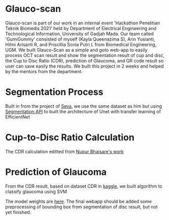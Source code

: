 # Glauco-scan

Glauco-scan is part of our work in an internal event 'Hackathon Penelitian Teknik Biomedis 2021' held by Department of Electrical Engineering and Technological Information, University of Gadjah Mada. Our team called 'GumiGummy' consisted of myself (Kayla Queenazima S), Arin Yusianti, Hilmi Arisanti R, and Priscillia Sonia Putri L from Biomedical Engineering, UGM. We built Glauco-Scan as a simple and goto web-app to easily process OCT scan result and show the segmentation result of cup and disc, the Cup to Disc Ratio (CDR), prediction of Glaucoma, and QR code result so user can save easily the results. We built this project in 2 weeks and helped by the mentors from the department.

# Segmentation Process
Built in from the project of [Seva](https://github.com/seva100/optic-nerve-cnn), we use the same dataset as him but using [Segmentation API](https://segmentation-models.readthedocs.io/en/latest/api.html) to built the architecture of Unet with transfer learning of EfficientNet

# Cup-to-Disc Ratio Calculation
The CDR calculation editted from [Nupur Bhaisare's work](https://github.com/NupurBhaisare/Cup-and-disc-segmentation-for-glaucoma-detection-CDR-Calculation-)

# Prediction of Glaucoma
From the CDR result, based on dataset CDR in [kaggle](https://www.kaggle.com/sshikamaru/glaucoma-detection), we built algorithm to classify glaucoma using SVM 

The model weights are [here](https://drive.google.com/drive/folders/1CAQJprVZESPXOTf1cdnPnHq_YoocUokz?usp=sharing).
The final webapp should be added some preprocessing of bounding box from segmentation of disc result, but not yet finished.
